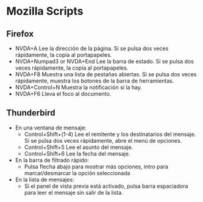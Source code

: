 # Mozilla Scripts   
 
## Firefox   
 
* NVDA+A Lee la dirección de la página. Si se pulsa dos veces rápidamente, la copia al portapapeles. 
* NVDA+Numpad3 or NVDA+End Lee la barra de estado. Si se pulsa dos veces rápidamente, la copia al portapapeles. 
* NVDA+F8 Muestra una lista de pestañas abiertas. Si se pulsa dos veces rápidamente, muestra los botones de la barra de herramientas. 
* NVDA+Control+N Muestra la notificación si la hay.
* NVDA+F6 Lleva el foco al documento.
 
## Thunderbird  
 
* En una ventana de mensaje:
	* Control+Shift+(1-4) Lee el remitente y los destinatarios del mensaje. Si se pulsa dos veces rápidamente, abre el menú de opciones. 
	* Control+Shift+5 Lee el asunto del mensaje. 
	* Control+Shift+6 Lee la fecha del mensaje. 
* En la barra de filtrado rápido:
	* Pulsa flecha abajo para mostrar más opciones, intro para marcar/desmarcar la opción seleccionada
* En la lista de mensajes:
	* Si el panel de vista previa está activado, pulsa barra espaciadora para leer el mensaje  sin salir de la lista.

